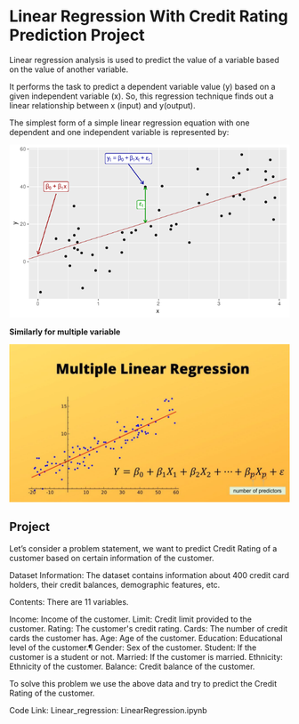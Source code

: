 # Linear Regression With Credit Rating Prediction Project

Linear regression analysis is used to predict the value of a variable based on the value of another variable.

It performs the task to predict a dependent variable value (y) based on a given independent variable (x). So, this regression technique finds out a linear relationship between x (input) and y(output). 

The simplest form of a simple linear regression equation with one dependent and one independent variable is represented by:

<img src="images/simple_linear_regression.png" alt="simple_linear_regression" />

**Similarly for multiple variable** 

<img src="images/multiple_linear_regression.png" alt="multiple_linear_regression" />

<p></p>


## Project

Let’s consider a problem statement, we want to predict Credit Rating of a customer based on certain information of the customer.

Dataset Information:
The dataset contains information about 400 credit card holders, their credit balances, demographic features, etc.


Contents:
There are 11 variables.

Income: Income of the customer.
Limit: Credit limit provided to the customer.
Rating: The customer's credit rating.
Cards: The number of credit cards the customer has.
Age: Age of the customer.
Education: Educational level of the customer.¶
Gender: Sex of the customer.
Student: If the customer is a student or not.
Married: If the customer is married.
Ethnicity: Ethnicity of the customer.
Balance: Credit balance of the customer.

To solve this problem we use the above data and try to predict the Credit Rating of the customer.

Code Link: 
Linear_regression: LinearRegression.ipynb
